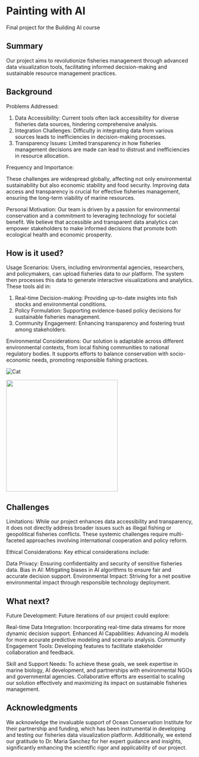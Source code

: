 
# Painting with AI

Final project for the Building AI course

## Summary

Our project aims to revolutionize fisheries management through advanced data visualization tools, facilitating informed decision-making and sustainable resource management practices.


## Background

Problems Addressed:

1. Data Accessibility: Current tools often lack accessibility for diverse fisheries data sources, hindering comprehensive analysis.
2. Integration Challenges: Difficulty in integrating data from various sources leads to inefficiencies in decision-making processes.
3. Transparency Issues: Limited transparency in how fisheries management decisions are made can lead to distrust and inefficiencies in resource allocation.
   
Frequency and Importance:

These challenges are widespread globally, affecting not only environmental sustainability but also economic stability and food security. Improving data access and transparency is crucial for effective fisheries management, ensuring the long-term viability of marine resources.

Personal Motivation:
Our team is driven by a passion for environmental conservation and a commitment to leveraging technology for societal benefit. We believe that accessible and transparent data analytics can empower stakeholders to make informed decisions that promote both ecological health and economic prosperity.

## How is it used?

Usage Scenarios:
Users, including environmental agencies, researchers, and policymakers, can upload fisheries data to our platform. The system then processes this data to generate interactive visualizations and analytics. These tools aid in:

1. Real-time Decision-making: Providing up-to-date insights into fish stocks and environmental conditions.
2. Policy Formulation: Supporting evidence-based policy decisions for sustainable fisheries management.
3. Community Engagement: Enhancing transparency and fostering trust among stakeholders.
   
Environmental Considerations:
Our solution is adaptable across different environmental contexts, from local fishing communities to national regulatory bodies. It supports efforts to balance conservation with socio-economic needs, promoting responsible fishing practices.


![Cat](https://upload.wikimedia.org/wikipedia/commons/5/5e/Sleeping_cat_on_her_back.jpg)


<img src="https://upload.wikimedia.org/wikipedia/commons/5/5e/Sleeping_cat_on_her_back.jpg" width="300">


## Challenges

Limitations:
While our project enhances data accessibility and transparency, it does not directly address broader issues such as illegal fishing or geopolitical fisheries conflicts. These systemic challenges require multi-faceted approaches involving international cooperation and policy reform.

Ethical Considerations:
Key ethical considerations include:

Data Privacy: Ensuring confidentiality and security of sensitive fisheries data.
Bias in AI: Mitigating biases in AI algorithms to ensure fair and accurate decision support.
Environmental Impact: Striving for a net positive environmental impact through responsible technology deployment.

## What next?

Future Development:
Future iterations of our project could explore:

Real-time Data Integration: Incorporating real-time data streams for more dynamic decision support.
Enhanced AI Capabilities: Advancing AI models for more accurate predictive modeling and scenario analysis.
Community Engagement Tools: Developing features to facilitate stakeholder collaboration and feedback.

Skill and Support Needs:
To achieve these goals, we seek expertise in marine biology, AI development, and partnerships with environmental NGOs and governmental agencies. Collaborative efforts are essential to scaling our solution effectively and maximizing its impact on sustainable fisheries management.


## Acknowledgments

We acknowledge the invaluable support of Ocean Conservation Institute for their partnership and funding, which has been instrumental in developing and testing our fisheries data visualization platform. Additionally, we extend our gratitude to Dr. Maria Sanchez for her expert guidance and insights, significantly enhancing the scientific rigor and applicability of our project.

